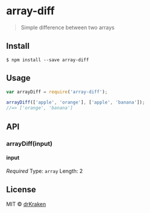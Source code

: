 # array-diff

> Simple difference between two arrays

## Install

```
$ npm install --save array-diff
```


## Usage

```js
var arrayDiff = require('array-diff');

arrayDiff(['apple', 'orange'], ['apple', 'banana']);
//=> ['orange', 'banana']
```


## API

### arrayDiff(input)

#### input

*Required*
Type: `array`
Length: 2

## License

MIT © [drKraken](http://drkraken.github.io)
